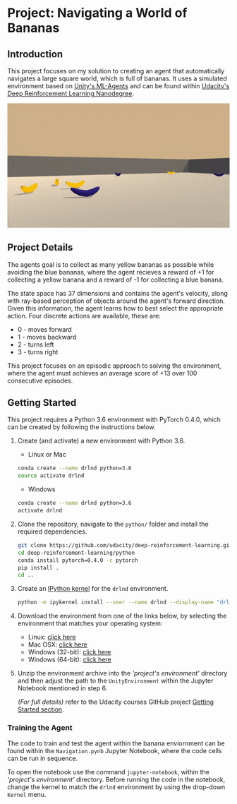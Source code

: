 # Project: Navigating a World of Bananas

## Introduction

This project focuses on my solution to creating an agent that automatically navigates a large square world, which is full of bananas. It uses a simulated environment based on [Unity's ML-Agents](https://github.com/Unity-Technologies/ml-agents) and can be found within [Udacity's Deep Reinforcement Learning Nanodegree](https://www.udacity.com/course/deep-reinforcement-learning-nanodegree--nd893).

![Banana World Environment](https://github.com/Achronus/Udacity-DRL-Nanodegree-Projects/blob/master/imgs/bananas.gif)

## Project Details

The agents goal is to collect as many yellow bananas as possible while avoiding the blue bananas, where the agent recieves a reward of +1 for collecting a yellow banana and a reward of -1 for collecting a blue banana.

The state space has 37 dimensions and contains the agent's velocity, along with ray-based perception of objects around the agent's forward direction. Given this information, the agent learns how to best select the appropriate action. Four discrete actions are available, these are:

- 0 - moves forward
- 1 - moves backward
- 2 - turns left
- 3 - turns right

This project focuses on an episodic approach to solving the environment, where the agent must achieves an average score of +13 over 100 consecutive episodes.

## Getting Started

This project requires a Python 3.6 environment with PyTorch 0.4.0, which can be created by following the instructions below.

1. Create (and activate) a new environment with Python 3.6.

   - Linux or Mac

    ```bash
    conda create --name drlnd python=3.6
    source activate drlnd
    ```

   - Windows

   ```bash
   conda create --name drlnd python=3.6
   activate drlnd
   ```

2. Clone the repository, navigate to the `python/` folder and install the required dependencies.

    ```bash
    git clone https://github.com/udacity/deep-reinforcement-learning.git
    cd deep-reinforcement-learning/python
    conda install pytorch=0.4.0 -c pytorch
    pip install .
    cd ..
    ```

3. Create an [IPython kernel](http://ipython.readthedocs.io/en/stable/install/kernel_install.html) for the `drlnd` environment.

    ```bash
    python -m ipykernel install --user --name drlnd --display-name "drlnd"
    ```

4. Download the environment from one of the links below, by selecting the environment that matches your operating system:

    - Linux: [click here](https://s3-us-west-1.amazonaws.com/udacity-drlnd/P1/Banana/Banana_Linux.zip)
    - Mac OSX: [click here](https://s3-us-west-1.amazonaws.com/udacity-drlnd/P1/Banana/Banana.app.zip)
    - Windows (32-bit): [click here](https://s3-us-west-1.amazonaws.com/udacity-drlnd/P1/Banana/Banana_Windows_x86.zip)
    - Windows (64-bit): [click here](https://s3-us-west-1.amazonaws.com/udacity-drlnd/P1/Banana/Banana_Windows_x86_64.zip)

5. Unzip the environment archive into the _'project's environment'_ directory and then adjust the path to the `UnityEnvironment` within the Jupyter Notebook mentioned in step 6.

    _(For full details)_ refer to the Udacity courses GitHub project [Getting Started section](https://github.com/udacity/deep-reinforcement-learning/blob/master/p1_navigation/README.md).

### Training the Agent

The code to train and test the agent within the banana enviornment can be found within the `Navigation.pynb` Jupyter Notebook, where the code cells can be run in sequence.

To open the notebook use the command `jupyter-notebook`, within the _'project's environment'_ directory. Before running the code in the notebook, change the kernel to match the `drlnd` environment by using the drop-down `Kernel` menu.
